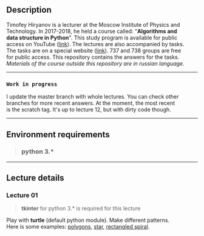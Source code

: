 
## **Description**

Timofey Hiryanov is a lecturer at the Moscow Institute of Physics and  
Technology. In 2017-2018, he held a course called: "**Algorithms and  
data structure in Python**". This study program is available for public  
access on YouTube ([link](https://www.youtube.com/watch?v=KdZ4HF1SrFs&list=PLRDzFCPr95fK7tr47883DFUbm4GeOjjc0)). The lectures are also accompanied by tasks.  
The tasks are on a special website ([link](http://judge.mipt.ru/mipt_cs_on_python3/)). 737 and 738 groups are free  
for public access. This repository contains the answers for the tasks.  
_Materials of the course outside this repository are in russian language._

---
### **`Work in progress`**
I update the master branch with whole lectures. You can check other  
branches for more recent answers. At the moment, the most recent  
is the scratch tag. It's up to lecture 12, but with dirty code though.

---
## **Environment requirements**
> ### **python 3.\***

---
## **Lecture details**
### Lecture 01
> **tkinter** for python 3.* is required for this lecture

Play with **turtle** (default python module). Make different patterns.  
Here is some examples: [polygons](https://drive.google.com/file/d/1OAFD-3XOSq5-D0-WKuNVNILOQY5ukIzp/view?usp=sharing), [star](https://drive.google.com/file/d/1c60v4a-HmNlOebKWv9fPiFhfY00DMjVA/view?usp=sharing), [rectangled spiral](https://drive.google.com/file/d/1kpTTuXaW5z_MtfatJUNrrhfpTl_IQXQ4/view?usp=sharing).